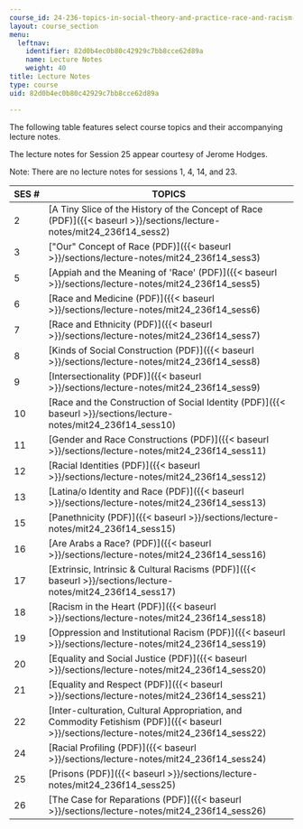```yaml
---
course_id: 24-236-topics-in-social-theory-and-practice-race-and-racism-fall-2014
layout: course_section
menu:
  leftnav:
    identifier: 82d0b4ec0b80c42929c7bb8cce62d89a
    name: Lecture Notes
    weight: 40
title: Lecture Notes
type: course
uid: 82d0b4ec0b80c42929c7bb8cce62d89a

---
```


The following table features select course topics and their accompanying lecture notes.

The lecture notes for Session 25 appear courtesy of Jerome Hodges.

Note: There are no lecture notes for sessions 1, 4, 14, and 23.

| SES # | TOPICS |
| --- | --- |
| 2 | [A Tiny Slice of the History of the Concept of Race (PDF)]({{< baseurl >}}/sections/lecture-notes/mit24_236f14_sess2) |
| 3 | ["Our" Concept of Race (PDF)]({{< baseurl >}}/sections/lecture-notes/mit24_236f14_sess3) |
| 5 | [Appiah and the Meaning of 'Race' (PDF)]({{< baseurl >}}/sections/lecture-notes/mit24_236f14_sess5) |
| 6 | [Race and Medicine (PDF)]({{< baseurl >}}/sections/lecture-notes/mit24_236f14_sess6) |
| 7 | [Race and Ethnicity (PDF)]({{< baseurl >}}/sections/lecture-notes/mit24_236f14_sess7) |
| 8 | [Kinds of Social Construction (PDF)]({{< baseurl >}}/sections/lecture-notes/mit24_236f14_sess8) |
| 9 | [Intersectionality (PDF)]({{< baseurl >}}/sections/lecture-notes/mit24_236f14_sess9) |
| 10 | [Race and the Construction of Social Identity (PDF)]({{< baseurl >}}/sections/lecture-notes/mit24_236f14_sess10) |
| 11 | [Gender and Race Constructions (PDF)]({{< baseurl >}}/sections/lecture-notes/mit24_236f14_sess11) |
| 12 | [Racial Identities (PDF)]({{< baseurl >}}/sections/lecture-notes/mit24_236f14_sess12) |
| 13 | [Latina/o Identity and Race (PDF)]({{< baseurl >}}/sections/lecture-notes/mit24_236f14_sess13) |
| 15 | [Panethnicity (PDF)]({{< baseurl >}}/sections/lecture-notes/mit24_236f14_sess15) |
| 16 | [Are Arabs a Race? (PDF)]({{< baseurl >}}/sections/lecture-notes/mit24_236f14_sess16) |
| 17 | [Extrinsic, Intrinsic & Cultural Racisms (PDF)]({{< baseurl >}}/sections/lecture-notes/mit24_236f14_sess17) |
| 18 | [Racism in the Heart (PDF)]({{< baseurl >}}/sections/lecture-notes/mit24_236f14_sess18) |
| 19 | [Oppression and Institutional Racism (PDF)]({{< baseurl >}}/sections/lecture-notes/mit24_236f14_sess19) |
| 20 | [Equality and Social Justice (PDF)]({{< baseurl >}}/sections/lecture-notes/mit24_236f14_sess20) |
| 21 | [Equality and Respect (PDF)]({{< baseurl >}}/sections/lecture-notes/mit24_236f14_sess21) |
| 22 | [Inter-culturation, Cultural Appropriation, and Commodity Fetishism (PDF)]({{< baseurl >}}/sections/lecture-notes/mit24_236f14_sess22) |
| 24 | [Racial Profiling (PDF)]({{< baseurl >}}/sections/lecture-notes/mit24_236f14_sess24) |
| 25 | [Prisons (PDF)]({{< baseurl >}}/sections/lecture-notes/mit24_236f14_sess25) |
| 26 | [The Case for Reparations (PDF)]({{< baseurl >}}/sections/lecture-notes/mit24_236f14_sess26)